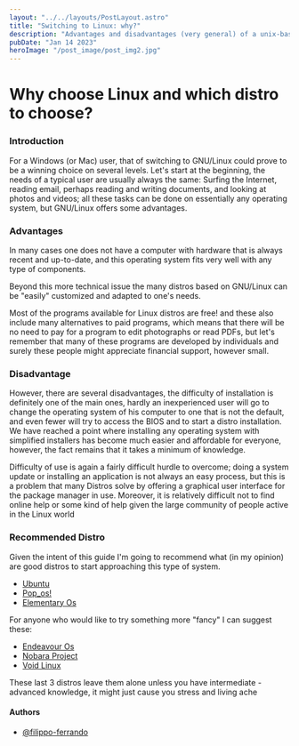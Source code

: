 ```yaml
---
layout: "../../layouts/PostLayout.astro"
title: "Switching to Linux: why?"
description: "Advantages and disadvantages (very general) of a unix-based system"
pubDate: "Jan 14 2023"
heroImage: "/post_image/post_img2.jpg"
---
```

# Why choose Linux and which distro to choose?

### Introduction
For a Windows (or Mac) user, that of switching to GNU/Linux could prove to be a winning choice on several levels. Let's start at the beginning, the needs of a typical user are usually always the same: Surfing the Internet, reading email, perhaps reading and writing documents, and looking at photos and videos; all these tasks can be done on essentially any operating system, but GNU/Linux offers some advantages.

### Advantages
In many cases one does not have a computer with hardware that is always recent and up-to-date, and this operating system fits very well with any type of components.

Beyond this more technical issue the many distros based on GNU/Linux can be "easily" customized and adapted to one's needs.

Most of the programs available for Linux distros are free! and these also include many alternatives to paid programs, which means that there will be no need to pay for a program to edit photographs or read PDFs, but let's remember that many of these programs are developed by individuals and surely these people might appreciate financial support, however small.

### Disadvantage
However, there are several disadvantages, the difficulty of installation is definitely one of the main ones, hardly an inexperienced user will go to change the operating system of his computer to one that is not the default, and even fewer will try to access the BIOS and to start a distro installation.
We have reached a point where installing any operating system with simplified installers has become much easier and affordable for everyone, however, the fact remains that it takes a minimum of knowledge.

Difficulty of use is again a fairly difficult hurdle to overcome; doing a system update or installing an application is not always an easy process, but this is a problem that many Distros solve by offering a graphical user interface for the package manager in use.
Moreover, it is relatively difficult not to find online help or some kind of help given the large community of people active in the Linux world

### Recommended Distro
Given the intent of this guide I'm going to recommend what (in my opinion) are good distros to start approaching this type of system.
- [Ubuntu](https://www.ubuntu-it.org/)
- [Pop_os!](https://pop.system76.com/)
- [Elementary Os](https://elementary.io/)

For anyone who would like to try something more "fancy" I can suggest these:
- [Endeavour Os](https://endeavouros.com/)
- [Nobara Project](https://nobaraproject.org/)
- [Void Linux](https://voidlinux.org/)

These last 3 distros leave them alone unless you have intermediate - advanced knowledge, it might just cause you stress and living ache

#### Authors

- [@filippo-ferrando](https://www.github.com/filippo-ferrando)

